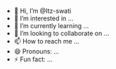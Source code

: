 - 👋 Hi, I’m @Itz-swati
- 👀 I’m interested in ...
- 🌱 I’m currently learning ...
- 💞️ I’m looking to collaborate on ...
- 📫 How to reach me ...
- 😄 Pronouns: ...
- ⚡ Fun fact: ...

<!---
Itz-swati/Itz-swati is a ✨ special ✨ repository because its `README.md` (this file) appears on your GitHub profile.
You can click the Preview link to take a look at your changes.
--->
